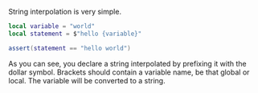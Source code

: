 String interpolation is very simple.
```lua
local variable = "world"
local statement = $"hello {variable}"

assert(statement == "hello world")
```
As you can see, you declare a string interpolated by prefixing it with the dollar symbol. Brackets should contain a variable name, be that global or local. The variable will be converted to a string. 